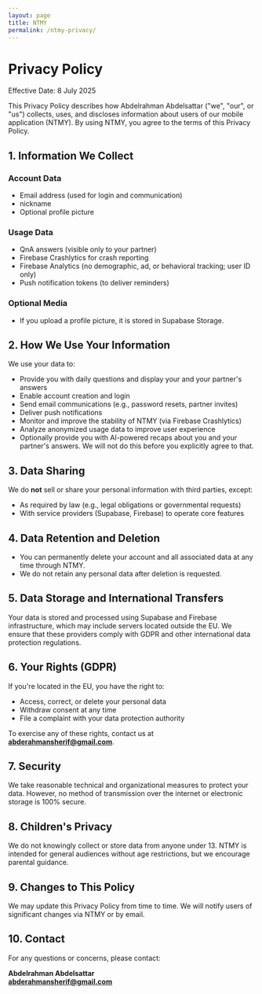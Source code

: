 ```yaml
---
layout: page
title: NTMY
permalink: /ntmy-privacy/
---
```


# Privacy Policy

Effective Date: 8 July 2025

This Privacy Policy describes how Abdelrahman Abdelsattar ("we", "our", or "us") collects, uses, and discloses information about users of our mobile application (NTMY). By using NTMY, you agree to the terms of this Privacy Policy.

## 1. Information We Collect

### Account Data
- Email address (used for login and communication)
- nickname
- Optional profile picture

### Usage Data
- QnA answers (visible only to your partner)
- Firebase Crashlytics for crash reporting
- Firebase Analytics (no demographic, ad, or behavioral tracking; user ID only)
- Push notification tokens (to deliver reminders)

### Optional Media
- If you upload a profile picture, it is stored in Supabase Storage.

## 2. How We Use Your Information

We use your data to:
- Provide you with daily questions and display your and your partner's answers
- Enable account creation and login
- Send email communications (e.g., password resets, partner invites)
- Deliver push notifications
- Monitor and improve the stability of NTMY (via Firebase Crashlytics)
- Analyze anonymized usage data to improve user experience
- Optionally provide you with AI-powered recaps about you and your partner's answers. We will not do this before you explicitly agree to that.

## 3. Data Sharing

We do **not** sell or share your personal information with third parties, except:
- As required by law (e.g., legal obligations or governmental requests)
- With service providers (Supabase, Firebase) to operate core features

## 4. Data Retention and Deletion

- You can permanently delete your account and all associated data at any time through NTMY.
- We do not retain any personal data after deletion is requested.

## 5. Data Storage and International Transfers

Your data is stored and processed using Supabase and Firebase infrastructure, which may include servers located outside the EU. We ensure that these providers comply with GDPR and other international data protection regulations.

## 6. Your Rights (GDPR)

If you're located in the EU, you have the right to:
- Access, correct, or delete your personal data
- Withdraw consent at any time
- File a complaint with your data protection authority

To exercise any of these rights, contact us at **abderahmansherif@gmail.com**.

## 7. Security

We take reasonable technical and organizational measures to protect your data. However, no method of transmission over the internet or electronic storage is 100% secure.

## 8. Children's Privacy

We do not knowingly collect or store data from anyone under 13. NTMY is intended for general audiences without age restrictions, but we encourage parental guidance.

## 9. Changes to This Policy

We may update this Privacy Policy from time to time. We will notify users of significant changes via NTMY or by email.

## 10. Contact

For any questions or concerns, please contact:

**Abdelrahman Abdelsattar**  
**abderahmansherif@gmail.com**
